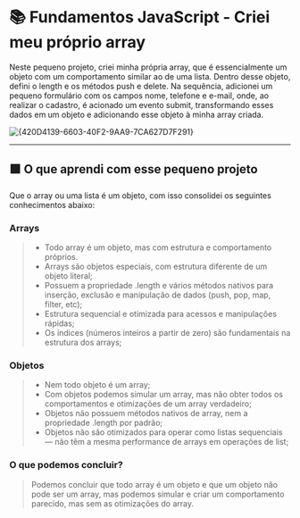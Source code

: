 # 📚 Fundamentos JavaScript - Criei meu próprio array

Neste pequeno projeto, criei minha própria array, que é essencialmente um objeto com um comportamento similar ao de uma lista. Dentro desse objeto, defini o length e os métodos push e delete. Na sequência, adicionei um pequeno formulário com os campos nome, telefone e e-mail, onde, ao realizar o cadastro, é acionado um evento submit, transformando esses dados em um objeto e adicionando esse objeto à minha array criada.

![{420D4139-6603-40F2-9AA9-7CA627D7F291}](https://github.com/user-attachments/assets/86548011-f285-45da-acb1-d8546cc22528)

---
## 🟩 O que aprendi com esse pequeno projeto
Que o array ou uma lista é um objeto, com isso consolidei os seguintes conhecimentos abaixo:
### Arrays
>* Todo array é um objeto, mas com estrutura e comportamento próprios.
>* Arrays são objetos especiais, com estrutura diferente de um objeto literal;<br>
>* Possuem a propriedade .length e vários métodos nativos para inserção, exclusão e manipulação de dados (push, pop, map, filter, etc); <br>
>* Estrutura sequencial e otimizada para acessos e manipulações rápidas;<br>
>* Os índices (números inteiros a partir de zero) são fundamentais na estrutura dos arrays;<br>


### Objetos
>* Nem todo objeto é um array;<br>
>* Com objetos podemos simular um array, mas não obter todos os comportamentos e otimizações de um array verdadeiro;<br>
>* Objetos não possuem métodos nativos de array, nem a propriedade .length por padrão;<br>
>* Objetos não são otimizados para operar como listas sequenciais — não têm a mesma performance de arrays em operações de list;<br>

### O que podemos concluir?
> Podemos concluir que todo array é um objeto e que um objeto não pode ser um array, mas podemos simular e criar um comportamento parecido, mas sem as otimizações do array.



